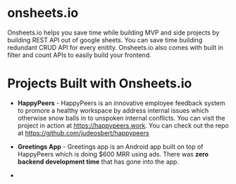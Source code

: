 # onsheets.io
Onsheets.io helps you save time while building MVP and side projects by building REST API out of google sheets. You can save time building redundant CRUD API for every enitity. Onsheets.io also comes with built in filter and count APIs to easily build your frontend. 

# Projects Built with Onsheets.io
* **HappyPeers** - HappyPeers is an innovative employee feedback system to promore a healthy workspace by address internal issues which otherwise snow balls in to unspoken internal conflicts. You can visit the project in action at https://happypeers.work.
You can check out the repo at https://github.com/judeosbert/happypeers

* **Greetings App** - Greetings app is an Android app built on top of HappyPeers which is doing $600 MRR using ads. There was **zero backend development time** that has gone into the app.

*
